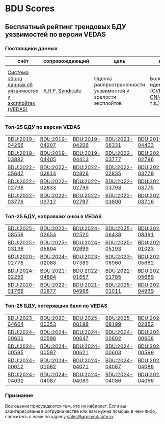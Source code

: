 
# BDU Scores
## Бесплатный рейтинг трендовых БДУ уязвимостей по версии VEDAS

### Поставщики данных
| счёт | cопровождающий | цель | покрытие | определение | частота |
| ----- | ---------- | ------- | -------- | ----------- | --------- |
| [Система сбора данных об уязвимостях и эксплойтах (VEDAS)](https://vedas.arpsyndicate.io) | [A.R.P. Syndicate](https://www.arpsyndicate.io) | Оценка распространенности уязвимостей и зрелости эксплойтов | Более 150 идентификаторов ([CVE](https://github.com/ARPSyndicate/cve-scores), [EUVD](https://github.com/ARPSyndicate/euvd-scores), [CNNVD](https://github.com/ARPSyndicate/cnnvd-scores), [BDU](https://github.com/ARPSyndicate/bdu-scores) и т.д.) | Аналитические данные с открытым исходным кодом (OSINT), полученные от [Exploit Observer](https://www.exploit.observer) | 12-16 часов |



<h3>Топ-25 БДУ по версии VEDAS</h3>

<table>
  <tr>
    <td><a href='https://vedas.arpsyndicate.io/?vuln=BDU:2019-04256'>BDU:2019-04256</a></td>
    <td><a href='https://vedas.arpsyndicate.io/?vuln=BDU:2019-04207'>BDU:2019-04207</a></td>
    <td><a href='https://vedas.arpsyndicate.io/?vuln=BDU:2019-04206'>BDU:2019-04206</a></td>
    <td><a href='https://vedas.arpsyndicate.io/?vuln=BDU:2021-06331'>BDU:2021-06331</a></td>
    <td><a href='https://vedas.arpsyndicate.io/?vuln=BDU:2019-04403'>BDU:2019-04403</a></td>
  </tr>
  <tr>
    <td><a href='https://vedas.arpsyndicate.io/?vuln=BDU:2019-03882'>BDU:2019-03882</a></td>
    <td><a href='https://vedas.arpsyndicate.io/?vuln=BDU:2019-04405'>BDU:2019-04405</a></td>
    <td><a href='https://vedas.arpsyndicate.io/?vuln=BDU:2019-04413'>BDU:2019-04413</a></td>
    <td><a href='https://vedas.arpsyndicate.io/?vuln=BDU:2022-03777'>BDU:2022-03777</a></td>
    <td><a href='https://vedas.arpsyndicate.io/?vuln=BDU:2022-02796'>BDU:2022-02796</a></td>
  </tr>
  <tr>
    <td><a href='https://vedas.arpsyndicate.io/?vuln=BDU:2022-05647'>BDU:2022-05647</a></td>
    <td><a href='https://vedas.arpsyndicate.io/?vuln=BDU:2022-02814'>BDU:2022-02814</a></td>
    <td><a href='https://vedas.arpsyndicate.io/?vuln=BDU:2022-02826'>BDU:2022-02826</a></td>
    <td><a href='https://vedas.arpsyndicate.io/?vuln=BDU:2022-02835'>BDU:2022-02835</a></td>
    <td><a href='https://vedas.arpsyndicate.io/?vuln=BDU:2022-03779'>BDU:2022-03779</a></td>
  </tr>
  <tr>
    <td><a href='https://vedas.arpsyndicate.io/?vuln=BDU:2022-02798'>BDU:2022-02798</a></td>
    <td><a href='https://vedas.arpsyndicate.io/?vuln=BDU:2022-02833'>BDU:2022-02833</a></td>
    <td><a href='https://vedas.arpsyndicate.io/?vuln=BDU:2022-02799'>BDU:2022-02799</a></td>
    <td><a href='https://vedas.arpsyndicate.io/?vuln=BDU:2022-03793'>BDU:2022-03793</a></td>
    <td><a href='https://vedas.arpsyndicate.io/?vuln=BDU:2022-03775'>BDU:2022-03775</a></td>
  </tr>
  <tr>
    <td><a href='https://vedas.arpsyndicate.io/?vuln=BDU:2022-03776'>BDU:2022-03776</a></td>
    <td><a href='https://vedas.arpsyndicate.io/?vuln=BDU:2022-03717'>BDU:2022-03717</a></td>
    <td><a href='https://vedas.arpsyndicate.io/?vuln=BDU:2022-02797'>BDU:2022-02797</a></td>
    <td><a href='https://vedas.arpsyndicate.io/?vuln=BDU:2022-03800'>BDU:2022-03800</a></td>
    <td><a href='https://vedas.arpsyndicate.io/?vuln=BDU:2022-03716'>BDU:2022-03716</a></td>
  </tr>
</table>


<h3>Топ-25 БДУ, набравших очки в VEDAS</h3>

<table>
  <tr>
    <td><a href='https://vedas.arpsyndicate.io/?vuln=BDU:2025-08558'>BDU:2025-08558</a></td>
    <td><a href='https://vedas.arpsyndicate.io/?vuln=BDU:2022-02654'>BDU:2022-02654</a></td>
    <td><a href='https://vedas.arpsyndicate.io/?vuln=BDU:2024-02520'>BDU:2024-02520</a></td>
    <td><a href='https://vedas.arpsyndicate.io/?vuln=BDU:2025-06438'>BDU:2025-06438</a></td>
    <td><a href='https://vedas.arpsyndicate.io/?vuln=BDU:2024-08391'>BDU:2024-08391</a></td>
  </tr>
  <tr>
    <td><a href='https://vedas.arpsyndicate.io/?vuln=BDU:2025-03138'>BDU:2025-03138</a></td>
    <td><a href='https://vedas.arpsyndicate.io/?vuln=BDU:2025-05804'>BDU:2025-05804</a></td>
    <td><a href='https://vedas.arpsyndicate.io/?vuln=BDU:2024-02699'>BDU:2024-02699</a></td>
    <td><a href='https://vedas.arpsyndicate.io/?vuln=BDU:2025-05193'>BDU:2025-05193</a></td>
    <td><a href='https://vedas.arpsyndicate.io/?vuln=BDU:2020-01023'>BDU:2020-01023</a></td>
  </tr>
  <tr>
    <td><a href='https://vedas.arpsyndicate.io/?vuln=BDU:2020-02776'>BDU:2020-02776</a></td>
    <td><a href='https://vedas.arpsyndicate.io/?vuln=BDU:2024-02088'>BDU:2024-02088</a></td>
    <td><a href='https://vedas.arpsyndicate.io/?vuln=BDU:2023-07389'>BDU:2023-07389</a></td>
    <td><a href='https://vedas.arpsyndicate.io/?vuln=BDU:2023-06960'>BDU:2023-06960</a></td>
    <td><a href='https://vedas.arpsyndicate.io/?vuln=BDU:2025-05682'>BDU:2025-05682</a></td>
  </tr>
  <tr>
    <td><a href='https://vedas.arpsyndicate.io/?vuln=BDU:2024-02259'>BDU:2024-02259</a></td>
    <td><a href='https://vedas.arpsyndicate.io/?vuln=BDU:2021-04884'>BDU:2021-04884</a></td>
    <td><a href='https://vedas.arpsyndicate.io/?vuln=BDU:2022-01657'>BDU:2022-01657</a></td>
    <td><a href='https://vedas.arpsyndicate.io/?vuln=BDU:2022-01785'>BDU:2022-01785</a></td>
    <td><a href='https://vedas.arpsyndicate.io/?vuln=BDU:2022-05689'>BDU:2022-05689</a></td>
  </tr>
  <tr>
    <td><a href='https://vedas.arpsyndicate.io/?vuln=BDU:2020-01768'>BDU:2020-01768</a></td>
    <td><a href='https://vedas.arpsyndicate.io/?vuln=BDU:2022-01677'>BDU:2022-01677</a></td>
    <td><a href='https://vedas.arpsyndicate.io/?vuln=BDU:2021-04966'>BDU:2021-04966</a></td>
    <td><a href='https://vedas.arpsyndicate.io/?vuln=BDU:2025-01011'>BDU:2025-01011</a></td>
    <td><a href='https://vedas.arpsyndicate.io/?vuln=BDU:2021-04969'>BDU:2021-04969</a></td>
  </tr>
</table>


<h3>Топ-25 БДУ, потерявших балл по VEDAS</h3>

<table>
  <tr>
    <td><a href='https://vedas.arpsyndicate.io/?vuln=BDU:2023-04664'>BDU:2023-04664</a></td>
    <td><a href='https://vedas.arpsyndicate.io/?vuln=BDU:2020-00353'>BDU:2020-00353</a></td>
    <td><a href='https://vedas.arpsyndicate.io/?vuln=BDU:2025-08198'>BDU:2025-08198</a></td>
    <td><a href='https://vedas.arpsyndicate.io/?vuln=BDU:2025-08199'>BDU:2025-08199</a></td>
    <td><a href='https://vedas.arpsyndicate.io/?vuln=BDU:2024-02852'>BDU:2024-02852</a></td>
  </tr>
  <tr>
    <td><a href='https://vedas.arpsyndicate.io/?vuln=BDU:2024-00601'>BDU:2024-00601</a></td>
    <td><a href='https://vedas.arpsyndicate.io/?vuln=BDU:2024-00596'>BDU:2024-00596</a></td>
    <td><a href='https://vedas.arpsyndicate.io/?vuln=BDU:2024-00647'>BDU:2024-00647</a></td>
    <td><a href='https://vedas.arpsyndicate.io/?vuln=BDU:2024-00602'>BDU:2024-00602</a></td>
    <td><a href='https://vedas.arpsyndicate.io/?vuln=BDU:2024-00608'>BDU:2024-00608</a></td>
  </tr>
  <tr>
    <td><a href='https://vedas.arpsyndicate.io/?vuln=BDU:2024-00595'>BDU:2024-00595</a></td>
    <td><a href='https://vedas.arpsyndicate.io/?vuln=BDU:2024-00597'>BDU:2024-00597</a></td>
    <td><a href='https://vedas.arpsyndicate.io/?vuln=BDU:2024-00621'>BDU:2024-00621</a></td>
    <td><a href='https://vedas.arpsyndicate.io/?vuln=BDU:2024-00603'>BDU:2024-00603</a></td>
    <td><a href='https://vedas.arpsyndicate.io/?vuln=BDU:2024-00599'>BDU:2024-00599</a></td>
  </tr>
  <tr>
    <td><a href='https://vedas.arpsyndicate.io/?vuln=BDU:2024-00612'>BDU:2024-00612</a></td>
    <td><a href='https://vedas.arpsyndicate.io/?vuln=BDU:2024-01062'>BDU:2024-01062</a></td>
    <td><a href='https://vedas.arpsyndicate.io/?vuln=BDU:2024-04071'>BDU:2024-04071</a></td>
    <td><a href='https://vedas.arpsyndicate.io/?vuln=BDU:2024-04067'>BDU:2024-04067</a></td>
    <td><a href='https://vedas.arpsyndicate.io/?vuln=BDU:2024-04088'>BDU:2024-04088</a></td>
  </tr>
  <tr>
    <td><a href='https://vedas.arpsyndicate.io/?vuln=BDU:2024-04092'>BDU:2024-04092</a></td>
    <td><a href='https://vedas.arpsyndicate.io/?vuln=BDU:2024-04087'>BDU:2024-04087</a></td>
    <td><a href='https://vedas.arpsyndicate.io/?vuln=BDU:2024-04089'>BDU:2024-04089</a></td>
    <td><a href='https://vedas.arpsyndicate.io/?vuln=BDU:2024-04086'>BDU:2024-04086</a></td>
    <td><a href='https://vedas.arpsyndicate.io/?vuln=BDU:2024-04066'>BDU:2024-04066</a></td>
  </tr>
</table>


### Признание
Все оценки присуждаются тем, кто их набирает.
Если вы заинтересованы в сотрудничестве или вам нужна помощь в чем-либо, свяжитесь с нами по адресу [sales@arpsyndicate.io](mailto:sales@arpsyndicate.io).

